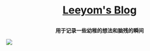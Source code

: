 
**<p align="center">[Leeyom's Blog](https://blog.leeyom.top)</p>**
====

**<p align="center">用于记录一些幼稚的想法和脑残的瞬间</p>**

[![](https://user-images.githubusercontent.com/22115219/149496967-05a3d48d-64cc-49c3-81a6-4b9363a2c649.JPEG)](https://blog.leeyom.top)
